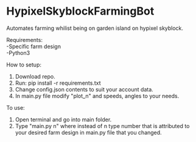 # HypixelSkyblockFarmingBot

Automates farming whilist being on garden island on hypixel skyblock. 

Requirements:\
-Specific farm design \
-Python3 


How to setup:
1) Download repo.
2) Run: pip install -r requirements.txt
3) Change config.json contents to suit your account data.
4) In main.py file modify "plot_n" and speeds, angles to your needs.

To use:
1) Open terminal and go into main folder.
2) Type "main.py n" where instead of n type number that is attributed to your desired farm design in main.py file that you changed.
